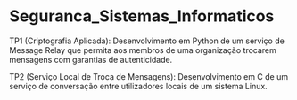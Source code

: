 # Seguranca_Sistemas_Informaticos

TP1 (Criptografia Aplicada): Desenvolvimento em Python de um serviço de Message Relay que permita aos membros de uma organização trocarem mensagens com garantias de autenticidade.

TP2 (Serviço Local de Troca de Mensagens):  Desenvolvimento em C de um serviço de conversação entre utilizadores locais de um sistema Linux.
